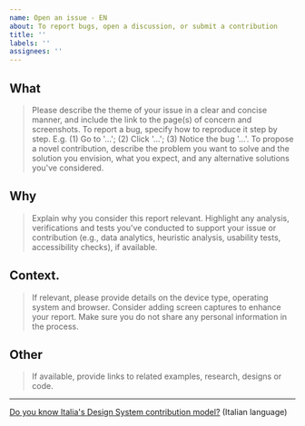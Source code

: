 ```yaml
---
name: Open an issue - EN
about: To report bugs, open a discussion, or submit a contribution
title: ''
labels: ''
assignees: ''
---
```


<!-- Before opening an issue, please check if there are already existing discussions on the topic you are interested in, or on similar topics. If it does, participate by posting a comment on the already existing issue. -->
## What
> Please describe the theme of your issue in a clear and concise manner, and include the link to the page(s) of concern and screenshots.
> To report a bug, specify how to reproduce it step by step. E.g. (1) Go to '...'; (2) Click '...'; (3) Notice the bug '...'.
> To propose a novel contribution, describe the problem you want to solve and the solution you envision, what you expect, and any alternative solutions you've considered.
## Why 
> Explain why you consider this report relevant.
> Highlight any analysis, verifications and tests you've conducted to support your issue or contribution (e.g., data analytics, heuristic analysis, usability tests, accessibility checks), if available.
## Context.
> If relevant, please provide details on the device type, operating system and browser.
> Consider adding screen captures to enhance your report.
> Make sure you do not share any personal information in the process.
## Other
> If available, provide links to related examples, research, designs or code.
----
[Do you know Italia's Design System contribution model?](https://designers.italia.it/design-system/come-contribuire/modello-di-contribuzione/) (Italian language)
